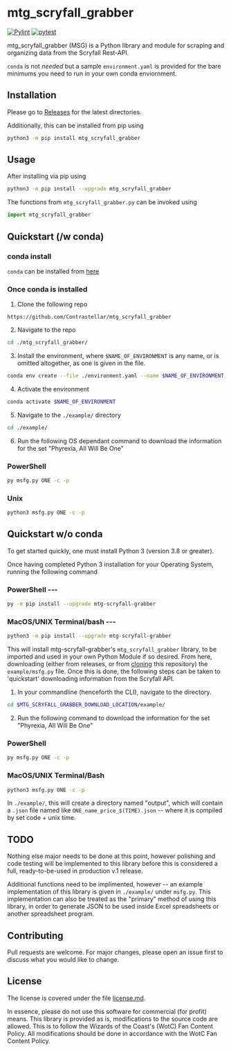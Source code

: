 # mtg_scryfall_grabber
[![Pylint](https://github.com/Contrastellar/mtg_scryfall_grabber/actions/workflows/pylint.yml/badge.svg?branch=main)](https://github.com/Contrastellar/mtg_scryfall_grabber/actions/workflows/pylint.yml)
[![pytest](https://github.com/Contrastellar/mtg_scryfall_grabber/actions/workflows/pytest.yml/badge.svg)](https://github.com/Contrastellar/mtg_scryfall_grabber/actions/workflows/pytest.yml)

mtg_scryfall_grabber (MSG) is a Python library and module for scraping and organizing data from the Scryfall Rest-API.

`conda` is not _needed_ but a sample `environment.yaml` is provided for the bare minimums you need to run in your own conda enviornment.

## Installation

Please go to [Releases](https://github.com/Contrastellar/mtg-scryfall-grabber/releases) for the latest directories.

Additionally, this can be installed from pip using

```bash
python3 -m pip install mtg_scryfall_grabber
```


## Usage

After installing via pip using 
```bash
python3 -m pip install --upgrade mtg_scryfall_grabber
```

The functions from `mtg_scryfall_grabber.py` can be invoked using
```python
import mtg_scryfall_grabber
```


## Quickstart (/w conda)


### conda install

`conda` can be installed from [here](https://docs.conda.io/projects/conda/en/stable/user-guide/install/index.html)

### Once conda is installed

1. Clone the following repo
```
https://github.com/Contrastellar/mtg_scryfall_grabber
```

2. Navigate to the repo
```sh
cd ./mtg_scryfall_grabber/
```

3. Install the environment, where `$NAME_OF_ENVIRONMENT` is any name, or is omitted altogether, as one is given in the file.
```sh
conda env create --file ./environment.yaml --name $NAME_OF_ENVIRONMENT
```

4. Activate the environment
```sh
conda activate $NAME_OF_ENVIRONMENT
```

5. Navigate to the `./example/` directory
```sh
cd ./example/
```

6. Run the following OS dependant command to download the information for the set "Phyrexia, All Will Be One"
### PowerShell
```bash
py msfg.py ONE -c -p
```

### Unix 
```bash
python3 msfg.py ONE -c -p
```


## Quickstart w/o conda
To get started quickly, one must install Python 3 (version 3.8 or greater).

Once having completed Python 3 installation for your Operating System, running the following command

### PowerShell ---
```bash
py -m pip install --upgrade mtg-scryfall-grabber
```

### MacOS/UNIX Terminal/bash ---
```bash
python3 -m pip install --upgrade mtg-scryfall-grabber
```

This will install mtg-scryfall-grabber's `mtg_scryfall_grabber` library, to be imported and used in your own Python Module if so desired.
From here, downloading (either from releases, or from [cloning](https://docs.github.com/en/repositories/creating-and-managing-repositories/cloning-a-repository) this repository) the `example/msfg.py` file. Once this is done, the following steps can be taken to 'quickstart' downloading information from the Scryfall API.

1. In your commandline (henceforth the CLI), navigate to the directory.
```bash
cd $MTG_SCRYFALL_GRABBER_DOWNLOAD_LOCATION/example/
```

2. Run the following command to download the information for the set "Phyrexia, All Will Be One"
### PowerShell
```bash
py msfg.py ONE -c -p
```

### MacOS/UNIX Terminal/Bash
```bash
python3 msfg.py ONE -c -p
```

In `./example/`, this will create a directory named "output", which will contain a `.json` file named like `ONE_name_price_$(TIME).json` -- where it is compiled by set code + unix time.


## TODO

Nothing else major needs to be done at this point, however polishing and code testing will be implemented to this library before this is considered a full, ready-to-be-used in production v.1 release.

Additional functions need to be implimented, however -- an example implementation of this library is given in `./example/` under `msfg.py`. This implementation can also be treated as the "primary" method of using this library, in order to generate JSON to be used inside Excel spreadsheets or another spreadsheet program.


## Contributing

Pull requests are welcome. For major changes, please open an issue first
to discuss what you would like to change.

## License
The license is covered under the file [license.md](https://github.com/Contrastellar/mtg-scryfall-grabber/blob/main/license.md).

In essence, please do not use this software for commercial (for profit) means. This library is provided as is, modifications to the source code are allowed. This is to follow the Wizards of the Coast's (WotC) Fan Content Policy. All modifications should be done in accordance with the WotC Fan Content Policy.
